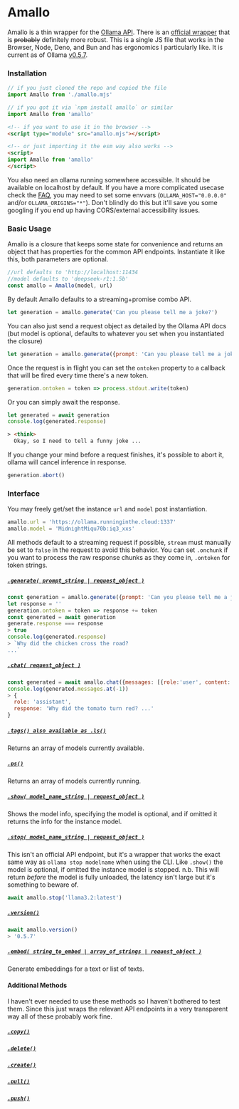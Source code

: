 # Amallo
Amallo is a thin wrapper for the [Ollama API](https://github.com/ollama/ollama/blob/main/docs/api.md). There is an [official wrapper](https://github.com/ollama/ollama-js) that is ~~probably~~ definitely more robust.  This is a single JS file that works in the Browser, Node, Deno, and Bun and has ergonomics I particularly like. It is current as of Ollama [v0.5.7](https://github.com/ollama/ollama/releases/tag/v0.5.7).


### Installation

```js
// if you just cloned the repo and copied the file
import Amallo from './amallo.mjs'
```
```js
// if you got it via `npm install amallo` or similar
import Amallo from 'amallo'
```
```html
<!-- if you want to use it in the browser -->
<script type="module" src="amallo.mjs"></script>
```
```html
<!-- or just importing it the esm way also works -->
<script>
import Amallo from 'amallo'
</script>
```

You also need an ollama running somewhere accessible. It should be available on localhost by default. If you have a more complicated usecase check the [FAQ](docs/faq.md), you may need to set some envvars (`OLLAMA_HOST="0.0.0.0"` and/or `OLLAMA_ORIGINS="*"`). Don't blindly do this but it'll save you some googling if you end up having CORS/external accessibility issues.

### Basic Usage
Amallo is a closure that keeps some state for convenience and returns an object that has properties for the common API endpoints. Instantiate it like this, both parameters are optional.
```js
//url defaults to 'http://localhost:11434
//model defaults to 'deepseek-r1:1.5b'
const amallo = Amallo(model, url)
```
By default Amallo defaults to a streaming+promise combo API.
```js
let generation = amallo.generate('Can you please tell me a joke?')
```
You can also just send a request object as detailed by the Ollama API docs (but model is optional, defaults to whatever you set when you instantiated the closure)
```js
let generation = amallo.generate({prompt: 'Can you please tell me a joke?'})
```
Once the request is in flight you can set the `ontoken` property to a callback that will be fired every time there's a new token.
```js
generation.ontoken = token => process.stdout.write(token)
```
Or you can simply await the response.
```js
let generated = await generation
console.log(generated.response)
```

```html
> <think>
  Okay, so I need to tell a funny joke ...
```
If you change your mind before a request finishes, it's possible to abort it, ollama will cancel inference in response.
```js
generation.abort()
```

### Interface

You may freely get/set the instance `url` and `model` post instantiation.
```js
amallo.url = 'https://ollama.runninginthe.cloud:1337'
amallo.model = 'MidnightMiqu70b:iq3_xxs'
```
All methods default to a streaming request if possible, `stream` must manually be set to `false` in the request to avoid this behavior. You can set `.onchunk` if you want to process the raw response chunks as they come in, `.ontoken` for token strings.
##### [`.generate( prompt_string | request_object )`](https://github.com/ollama/ollama/blob/main/docs/api.md#generate-a-completion)
```js
const generation = amallo.generate({prompt: 'Can you please tell me a joke?'})
let response = ''
generation.ontoken = token => response += token
const generated = await generation
generate.response === response
> true
console.log(generated.response)
> `Why did the chicken cross the road?
...`
```
##### [`.chat( request_object )`](https://github.com/ollama/ollama/blob/main/docs/api.md#generate-a-chat-completion)
```js
const generated = await amallo.chat({messages: [{role:'user', content:'Can you please tell me a joke?'}]})
console.log(generated.messages.at(-1))
> {
  role: 'assistant',
  response: 'Why did the tomato turn red? ...'
}
```
##### [`.tags() also available as .ls()`](https://github.com/ollama/ollama/blob/main/docs/api.md#list-local-models)
Returns an array of models currently available.
##### [`.ps()`](https://github.com/ollama/ollama/blob/main/docs/api.md#list-running-models)
Returns an array of models currently running.
##### [`.show( model_name_string | request_object )`](https://github.com/ollama/ollama/blob/main/docs/api.md#show-model-information)
Shows the model info, specifying the model is optional, and if omitted it returns the info for the instance model.
##### [`.stop( model_name_string | request_object )`](https://github.com/ollama/ollama/blob/main/README.md#stop-a-model-which-is-currently-running)
This isn't an official API endpoint, but it's a wrapper that works the exact same way as `ollama stop modelname` when using the CLI. 
Like `.show()` the model is optional, if omitted the instance model is stopped.
n.b. This will return *before* the model is fully unloaded, the latency isn't large but it's something to beware of.
```js
await amallo.stop('llama3.2:latest')
```
##### [`.version()`](https://github.com/ollama/ollama/blob/main/docs/api.md#version)
```js
await amallo.version()
> '0.5.7'
```
##### [`.embed( string_to_embed | array_of_strings | request_object )`](https://github.com/ollama/ollama/blob/main/docs/api.md#generate-embeddings)
Generate embeddings for a text or list of texts. 

#### Additional Methods
I haven't ever needed to use these methods so I haven't bothered to test them. Since this just wraps the relevant API endpoints in a very transparent way all of these probably work fine.
##### [`.copy()`](https://github.com/ollama/ollama/blob/main/docs/api.md#copy-a-model)
##### [`.delete()`](https://github.com/ollama/ollama/blob/main/docs/api.md#delete-a-model)
##### [`.create()`](https://github.com/ollama/ollama/blob/main/docs/api.md#create-a-model)
##### [`.pull()`](https://github.com/ollama/ollama/blob/main/docs/api.md#pull-a-model)
##### [`.push()`](https://github.com/ollama/ollama/blob/main/docs/api.md#push-a-model)



